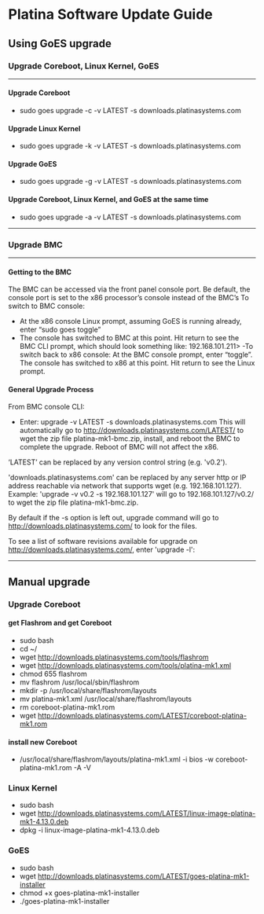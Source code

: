 # Platina Software Update Guide
## Using GoES upgrade
### Upgrade Coreboot, Linux Kernel, GoES
---
#### Upgrade Coreboot
 - sudo goes upgrade -c -v LATEST -s downloads.platinasystems.com
#### Upgrade Linux Kernel
 - sudo goes upgrade -k -v LATEST -s downloads.platinasystems.com
#### Upgrade GoES
 - sudo goes upgrade -g -v LATEST -s downloads.platinasystems.com
#### Upgrade Coreboot, Linux Kernel, and GoES at the same time
 - sudo goes upgrade -a -v LATEST -s downloads.platinasystems.com
---
### Upgrade BMC
---
#### Getting to the BMC
The BMC can be accessed via the front panel console port. Be default, the console port is set to the x86 processor’s console instead of the BMC’s
To switch to BMC console:
- At the x86 console Linux prompt, assuming GoES is running already, enter “sudo goes toggle”
- The console has switched to BMC at this point. Hit return to see the BMC CLI prompt, which should look something like:
192.168.101.211>
-To switch back to x86 console:
 At the BMC console prompt, enter “toggle”. The console has switched to x86 at this point. Hit return to see the Linux prompt.

#### General Upgrade Process
From BMC console CLI:
- Enter:
upgrade -v LATEST -s downloads.platinasystems.com
This will automatically go to http://downloads.platinasystems.com/LATEST/ to wget the zip file
platina-mk1-bmc.zip, install, and reboot the BMC to complete the upgrade. Reboot of BMC will not
affect the x86.

‘LATEST’ can be replaced by any version control string (e.g. 'v0.2').

'downloads.platinasystems.com' can be replaced by any server http or IP address reachable via
network that supports wget (e.g. 192.168.101.127).
Example: 'upgrade -v v0.2 -s 192.168.101.127' will go to 192.168.101.127/v0.2/ to wget the zip file
platina-mk1-bmc.zip.

By default if the -s option is left out, upgrade command will go to
http://downloads.platinasystems.com/ to look for the files.

To see a list of software revisions available for upgrade on http://downloads.platinasystems.com/,
enter 'upgrade -l':

---

## Manual upgrade
### Upgrade Coreboot
#### get Flashrom and get Coreboot
- sudo bash
- cd ~/
- wget http://downloads.platinasystems.com/tools/flashrom
- wget http://downloads.platinasystems.com/tools/platina-mk1.xml
- chmod 655 flashrom
- mv flashrom /usr/local/sbin/flashrom
- mkdir -p /usr/local/share/flashrom/layouts
- mv platina-mk1.xml /usr/local/share/flashrom/layouts
- rm coreboot-platina-mk1.rom
- wget http://downloads.platinasystems.com/LATEST/coreboot-platina-mk1.rom

#### install new Coreboot
- /usr/local/share/flashrom/layouts/platina-mk1.xml -i bios -w coreboot-platina-mk1.rom -A -V

### Linux Kernel
- sudo bash
- wget http://downloads.platinasystems.com/LATEST/linux-image-platina-mk1-4.13.0.deb
- dpkg -i linux-image-platina-mk1-4.13.0.deb

### GoES
- sudo bash
- wget http://downloads.platinasystems.com/LATEST/goes-platina-mk1-installer
- chmod +x goes-platina-mk1-installer
- ./goes-platina-mk1-installer
